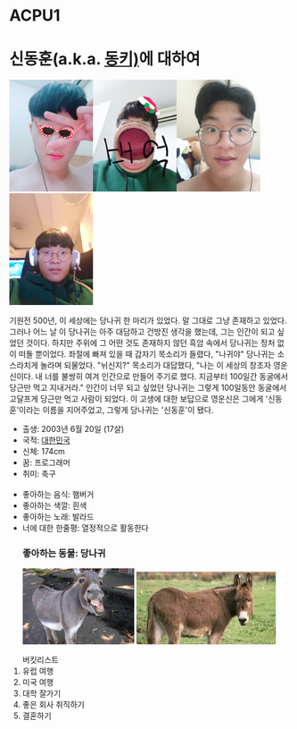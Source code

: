 # ACPU1
<html>
<head>
</head>

<body>
<h1><strong>신동훈(a.k.a. <u><a href="https://namu.wiki/w/%EB%8B%B9%EB%82%98%EA%B7%80" target="_blank">동키)</a></u>에 대하여</strong></h1>

<img src="동훈킴.jpg" width="150"><img src="동훈킴2.jpg" width="150"><img src="동훈킴3.jpg" width="150"><img src="동훈킴4.jpg" width="150">
<p>
  기원전 500년, 이 세상에는 당나귀 한 마리가 있었다. 말 그대로 그냥 존재하고 있었다. 그러나 어느 날 이 당나귀는 아주 대담하고 건방진 생각을 했는데, 그는
  인간이 되고 싶었던 것이다. 하지만 주위에 그 어떤 것도 존재하지 않던 흑암 속에서 당나귀는 정처 없이 떠돌 뿐이었다. 좌절에 빠져 있을 때 갑자기 목소리가 들렸다, "나귀야"
  당나귀는 소스라치게 놀라며 되물었다. "뉘신지?" 목소리가 대답했다, "나는 이 세상의 창조자 영운신이다. 내 너를 불쌍히 여겨 인간으로 만들어 주기로 했다. 지금부터
  100일간 동굴에서 당근만 먹고 지내거라." 인간이 너무 되고 싶었던 당나귀는 그렇게 100일동안 동굴에서 고달프게 당근만 먹고 사람이 되었다. 이 고생에 대한 보답으로
  영운신은 그에게 '신동훈'이라는 이름을 지어주었고, 그렇게 당나귀는 '신동훈'이 됐다.

</p>
<p>
<ul>
  <li>출생: 2003년 6월 20일 (17살)</li>
  <li>국적: <a href="https://en.wikipedia.org/wiki/Korea" target="_blank">대한민국</a></li>
  <li>신체: 174cm</li>
  <li>꿈: 프로그래머</li>
  <li>취미: 축구</li>
  <br>
  <li>좋아하는 음식: 햄버거</li>
  <li>좋아하는 색깔: 흰색</li>
  <li>좋아하는 노래: 발라드</li>
  <li>너에 대한 한줄평: 열정적으로 활동한다</li>
  <h3>좋아하는 동물: 당나귀</h3>
  <img src="donkey.jpeg" width="200">
  <img src="당나귀.jpg" width="250">

</ul>
<ol>버킷리스트
  <li>유럽 여행</li>
  <li>미국 여행</li>
  <li>대학 잘가기</li>
  <li>좋은 회사 취직하기</li>
  <li>결혼하기</li>
</p>
</body>

</html>
